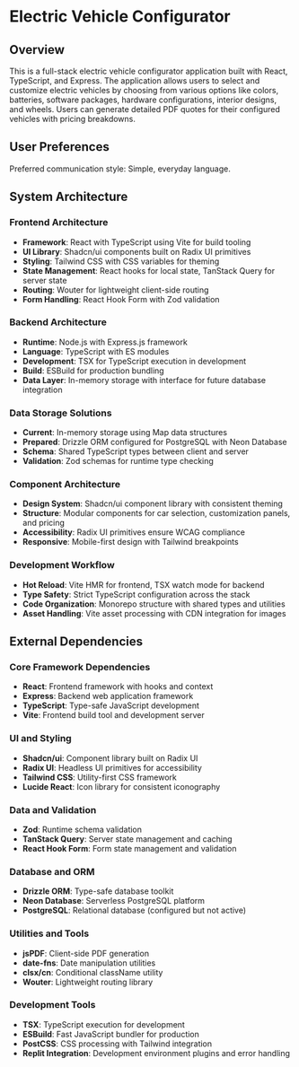 # Electric Vehicle Configurator

## Overview

This is a full-stack electric vehicle configurator application built with React, TypeScript, and Express. The application allows users to select and customize electric vehicles by choosing from various options like colors, batteries, software packages, hardware configurations, interior designs, and wheels. Users can generate detailed PDF quotes for their configured vehicles with pricing breakdowns.

## User Preferences

Preferred communication style: Simple, everyday language.

## System Architecture

### Frontend Architecture
- **Framework**: React with TypeScript using Vite for build tooling
- **UI Library**: Shadcn/ui components built on Radix UI primitives
- **Styling**: Tailwind CSS with CSS variables for theming
- **State Management**: React hooks for local state, TanStack Query for server state
- **Routing**: Wouter for lightweight client-side routing
- **Form Handling**: React Hook Form with Zod validation

### Backend Architecture
- **Runtime**: Node.js with Express.js framework
- **Language**: TypeScript with ES modules
- **Development**: TSX for TypeScript execution in development
- **Build**: ESBuild for production bundling
- **Data Layer**: In-memory storage with interface for future database integration

### Data Storage Solutions
- **Current**: In-memory storage using Map data structures
- **Prepared**: Drizzle ORM configured for PostgreSQL with Neon Database
- **Schema**: Shared TypeScript types between client and server
- **Validation**: Zod schemas for runtime type checking

### Component Architecture
- **Design System**: Shadcn/ui component library with consistent theming
- **Structure**: Modular components for car selection, customization panels, and pricing
- **Accessibility**: Radix UI primitives ensure WCAG compliance
- **Responsive**: Mobile-first design with Tailwind breakpoints

### Development Workflow
- **Hot Reload**: Vite HMR for frontend, TSX watch mode for backend
- **Type Safety**: Strict TypeScript configuration across the stack
- **Code Organization**: Monorepo structure with shared types and utilities
- **Asset Handling**: Vite asset processing with CDN integration for images

## External Dependencies

### Core Framework Dependencies
- **React**: Frontend framework with hooks and context
- **Express**: Backend web application framework
- **TypeScript**: Type-safe JavaScript development
- **Vite**: Frontend build tool and development server

### UI and Styling
- **Shadcn/ui**: Component library built on Radix UI
- **Radix UI**: Headless UI primitives for accessibility
- **Tailwind CSS**: Utility-first CSS framework
- **Lucide React**: Icon library for consistent iconography

### Data and Validation
- **Zod**: Runtime schema validation
- **TanStack Query**: Server state management and caching
- **React Hook Form**: Form state management and validation

### Database and ORM
- **Drizzle ORM**: Type-safe database toolkit
- **Neon Database**: Serverless PostgreSQL platform
- **PostgreSQL**: Relational database (configured but not active)

### Utilities and Tools
- **jsPDF**: Client-side PDF generation
- **date-fns**: Date manipulation utilities
- **clsx/cn**: Conditional className utility
- **Wouter**: Lightweight routing library

### Development Tools
- **TSX**: TypeScript execution for development
- **ESBuild**: Fast JavaScript bundler for production
- **PostCSS**: CSS processing with Tailwind integration
- **Replit Integration**: Development environment plugins and error handling